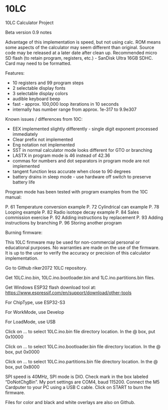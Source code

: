 # 10LC

10LC Calculator Project

Beta version 0.9 notes

Advantage of this implementation is speed, but not using calc. ROM means some aspects of the calculator may seem different than original.  Source code may be released at a later date after clean up.  Recommended micro SD flash (to retain program, registers, etc.) - SanDisk Ultra 16GB SDHC.  Card may need to be formatted.

Features:

- 10 registers and 99 program steps
- 2 selectable display fonts
- 3 selectable display colors
- audible keyboard beep
- fast - approx. 100,000 loop iterations in 10 seconds
- internally has number range from approx. 1e-317  to 9.9e307

Known issues / differences from 10C:

- EEX implemented slightly differently - single digit exponent processed immediately
- Clear prefix not implemented
- Eng notation not implemented
- SST in normal calculator mode looks different for GTO or branching
- LASTX in program mode is 46 instead of 42.36
- commas for numbers and dot separators in program mode are not implemented
- tangent function less accurate when close to 90 degrees
- battery drains in sleep mode - use hardware off switch to preserve battery life

Program mode has been tested with program examples from the 10C manual:

P. 61 Temperature conversion example
P. 72 Cylindrical can example
P. 78 Looping example
P. 82 Radio isotope decay example
P. 84 Sales commission exercise
P. 92 Adding instructions by replacement
P. 93 Adding instructions by branching
P. 96 Storing another program


Burning firmware:

This 10LC firmware may be used for non-commercial personal or educational purposes.  No warranties are made on the use of the firmware.  It is up to the user to verify the accuracy or precision of this calculator implementation.

Go to Github riker2072 10LC repository.

Get 10LC.ino.bin, 10LC.ino.bootloader.bin and 1LC.ino.partitions.bin files.

Get Windows ESP32 flash download tool at: https://www.espressif.com/en/support/download/other-tools

For ChipType, use ESP32-S3

For WorkMode, use Develop

For LoadMode, use USB

Click on … to select 10LC.ino.bin file directory location.  In the @ box, put 0x10000

Click on … to select 10LC.ino.bootloader.bin file directory location.  In the @ box, put 0x0000

Click on … to select 10LC.ino.partitions.bin file directory location.  In the @ box, put 0x8000

SPI speed is 40MHz, SPI mode is DIO.  Check mark in the box labeled “DoNotChgBin”.  My port settings are COM4, baud 115200.  Connect the M5 Cardputer to your PC using a USB C cable.  Click on START to burn the firmware.

Files for color and black and white overlays are also on Github.




